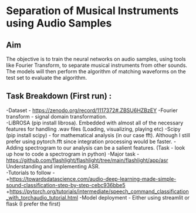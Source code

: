 # Separation of Musical Instruments using Audio Samples

## Aim 

The objective is to train the neural networks on audio samples, using tools like Fourier Transform, to separate musical instruments from other sounds. The models will then perform the algorithm of matching waveforms on the test set to evaluate the algorithm.

## Task Breakdown (First run) :

-Dataset - https://zenodo.org/record/1117372#.ZBSU6HZBzEY 
-Fourier transform - signal domain transformation.  
  -LiBROSA (pip install librosa). Embedded with almost all of the necessary features for handling .wav files (Loading, visualizing, playing etc) 
  -Scipy (pip install scipy) - for mathematical analysis (in our case fft). Although I still prefer using pytorch.fft since integration processing would be faster. 
  -Adding spectrogram to our analysis can be a salient features. (Task - look up how to code a spectrogram in python) 
-Major task - https://github.com/flashlight/flashlight/tree/main/flashlight/app/asr Understanding and implementing ASR.  
-Tutorials to follow -  
  +https://towardsdatascience.com/audio-deep-learning-made-simple-sound-classification-step-by-step-cebc936bbe5 
  +https://pytorch.org/tutorials/intermediate/speech_command_classification_with_torchaudio_tutorial.html 
-Model deployment - Either using streamlit or flask (I prefer the first)  


